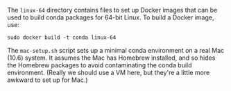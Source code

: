 The `linux-64` directory contains files to set up Docker images that
can be used to build conda packages for 64-bit Linux. To build a Docker
image, use:

    sudo docker build -t conda linux-64

The `mac-setup.sh` script sets up a minimal conda environment on a real
Mac (10.6) system. It assumes the Mac has Homebrew installed, and so hides
the Homebrew packages to avoid contaminating the conda build environment.
(Really we should use a VM here, but they're a little more awkward to
set up for Mac.)
